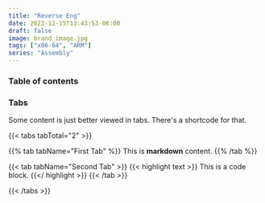 ```yaml
---
title: "Reverse Eng"
date: 2023-12-15T13:43:53-06:00
draft: false
image: brand_image.jpg
tags: ["x86-64", "ARM"]
series: "Assembly"
---
```


### Table of contents

### Tabs

Some content is just better viewed in tabs. There's a shortcode for that.

{{< tabs tabTotal="2" >}}

{{% tab tabName="First Tab" %}}
This is **markdown** content.
{{% /tab %}}

{{< tab tabName="Second Tab" >}}
{{< highlight text >}}
This is a code block.
{{</ highlight >}}
{{< /tab >}}

{{< /tabs >}}
